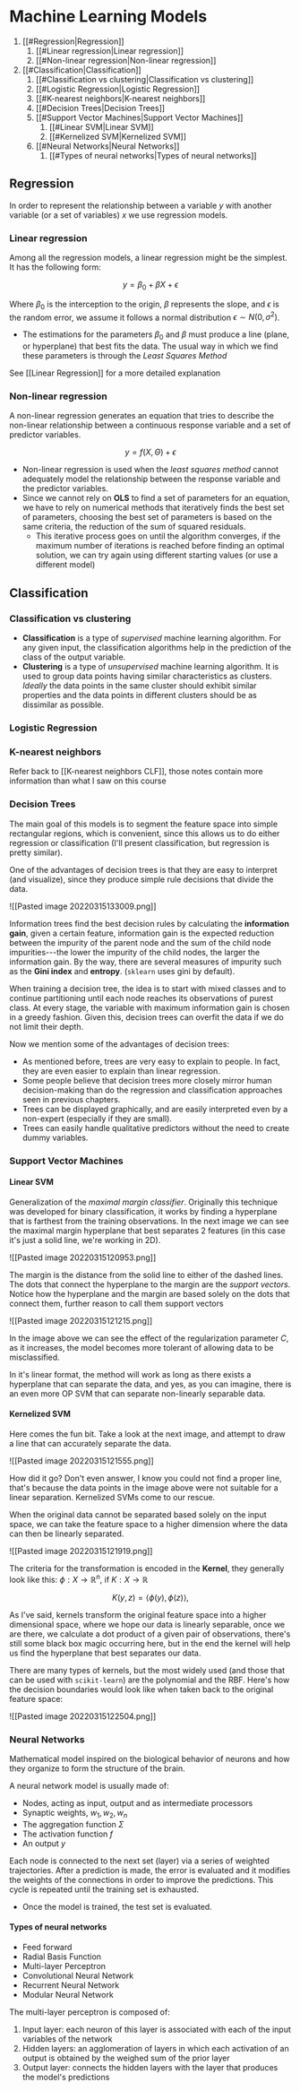 # Machine Learning Models

1. [[#Regression|Regression]]
	1. [[#Linear regression|Linear regression]]
	1. [[#Non-linear regression|Non-linear regression]]
1. [[#Classification|Classification]]
	1. [[#Classification vs clustering|Classification vs clustering]]
	1. [[#Logistic Regression|Logistic Regression]]
	1. [[#K-nearest neighbors|K-nearest neighbors]]
	1. [[#Decision Trees|Decision Trees]]
	1. [[#Support Vector Machines|Support Vector Machines]]
		1. [[#Linear SVM|Linear SVM]]
		1. [[#Kernelized SVM|Kernelized SVM]]
	1. [[#Neural Networks|Neural Networks]]
		1. [[#Types of neural networks|Types of neural networks]]

## Regression

In order to represent the relationship between a variable $y$ with another variable (or a set of variables) $x$ we use regression models.

### Linear regression

Among all the regression models, a linear regression might be the simplest. It has the following form:

$$y = \beta_0 + \beta X + \epsilon$$

Where $\beta_0$ is the interception to the origin, $\beta$ represents the slope, and $\epsilon$ is the random error, we assume it follows a normal distribution $\epsilon \sim N(0, \sigma^2)$.

- The estimations for the parameters $\beta_0$ and $\beta$ must produce a line (plane, or hyperplane) that best fits the data. The usual way in which we find these parameters is through the _Least Squares Method_

See [[Linear Regression]] for a more detailed explanation

### Non-linear regression

A non-linear regression generates an equation that tries to describe the non-linear relationship between a continuous response variable and a set 	of predictor variables.

$$y = f(X, \Theta) + \epsilon$$

- Non-linear regression is used when the _least squares method_ cannot adequately model the relationship between the response variable and the predictor variables.
- Since we cannot rely on **OLS** to find a set of parameters for an equation, we have to rely on numerical methods that iteratively finds the best set of parameters, choosing the best set of parameters is based on the same criteria, the reduction of the sum of squared residuals.
	- This iterative process goes on until the algorithm converges, if the maximum number of iterations is reached before finding an optimal solution, we can try again using different starting values (or use a different model) 

## Classification

### Classification vs clustering

- **Classification** is a type of _supervised_ machine learning algorithm. For any given input, the classification algorithms help in the prediction of the class of the output variable.
- **Clustering** is a type of _unsupervised_ machine learning algorithm. It is used to group data points having similar characteristics as clusters. _Ideally_ the data points in the same cluster should exhibit similar properties and the data points in different clusters should be as dissimilar as possible.

### Logistic Regression

### K-nearest neighbors

Refer back to [[K-nearest neighbors CLF]], those notes contain more information than what I saw on this course

### Decision Trees

The main goal of this models is to segment the feature space into simple rectangular regions, which is convenient, since this allows us to do either regression or classification (I'll present classification, but regression is pretty similar).

One of the advantages of decision trees is that they are easy to interpret (and visualize), since they produce simple rule decisions that divide the data.

![[Pasted image 20220315133009.png]]

Information trees find the best decision rules by calculating the **information gain**, given a certain feature, information gain is the expected reduction between the impurity of the parent node and the sum of the child node impurities---the lower the impurity of the child nodes, the larger the information gain. By the way, there are several measures of impurity such as the **Gini index** and **entropy**. (`sklearn` uses gini by default).

When training a decision tree, the idea is to start with mixed classes and to continue partitioning until each node reaches its observations of purest class. At every stage, the variable with maximum information gain is chosen in a greedy fashion. Given this, decision trees can overfit the data if we do not limit their depth.


Now we mention some of the advantages of decision trees:

- As mentioned before, trees are very easy to explain to people. In fact, they are even easier to explain than linear regression.
- Some people believe that decision trees more closely mirror human decision-making than do the regression and classification approaches seen in previous chapters.
- Trees can be displayed graphically, and are easily interpreted even by a non-expert (especially if they are small).
- Trees can easily handle qualitative predictors without the need to create dummy variables.

### Support Vector Machines

#### Linear SVM

Generalization of the _maximal margin classifier_. Originally this technique was developed for binary classification, it works by finding a hyperplane that is farthest from the training observations. In the next image we can see the maximal margin hyperplane that best separates 2 features (in this case it's just a solid line, we're working in 2D).

![[Pasted image 20220315120953.png]]

The margin is the distance from the solid line to either of the dashed lines. The dots that connect the hyperplane to the margin are the _support vectors_. Notice how the hyperplane and the margin are based solely on the dots that connect them, further reason to call them support vectors

![[Pasted image 20220315121215.png]]

In the image above we can see the effect of the regularization parameter $C$, as it increases, the model becomes more tolerant of allowing data to be misclassified.

In it's linear format, the method will work as long as there exists a hyperplane that can separate the data, and yes, as you can imagine, there is an even more OP SVM that can separate non-linearly separable data.

#### Kernelized SVM

Here comes the fun bit. Take a look at the next image, and attempt to draw a line that can accurately separate the data.

![[Pasted image 20220315121555.png]]

How did it go? Don't even answer, I know you could not find a proper line, that's because the data points in the image above were not suitable for a linear separation. Kernelized SVMs come to our rescue.

When the original data cannot be separated based solely on the input space, we can take the feature space to a higher dimension where the data can then be linearly separated.

![[Pasted image 20220315121919.png]]

The criteria for the transformation is encoded in the **Kernel**, they generally look like this: $\phi:X\to\mathbb{R}^n$, if $K:X\to\mathbb{R}$

$$K(y,z)=\langle\phi(y),\phi(z)\rangle,$$

As I've said, kernels transform the original feature space into a higher dimensional space, where we hope our data is linearly separable, once we are there, we calculate a dot product of a given pair of observations, there's still some black box magic occurring here, but in the end the kernel will help us find the hyperplane that best separates our data.

There are many types of kernels, but the most widely used (and those that can be used with `scikit-learn`) are the polynomial and the RBF. Here's how the decision boundaries would look like when taken back to the original feature space:

![[Pasted image 20220315122504.png]]

### Neural Networks

Mathematical model inspired on the biological behavior of neurons and how they organize to form the structure of the brain.

A neural network model is usually made of:

- Nodes, acting as input, output and as intermediate processors
- Synaptic weights, $w_1, w_2, w_n$
- The aggregation function $\Sigma$
- The activation function $f$
- An output $y$

Each node is connected to the next set (layer) via a series of weighted trajectories. After a prediction is made, the error is evaluated and it modifies the weights of the connections in order to improve the predictions. This cycle is repeated until the training set is exhausted.

- Once the model is trained, the test set is evaluated.

#### Types of neural networks

- Feed forward
- Radial Basis Function
- Multi-layer Perceptron
- Convolutional Neural Network
- Recurrent Neural Network
- Modular Neural Network

The multi-layer perceptron is composed of:

1. Input layer: each neuron of this layer is associated with each of the input variables of the network
2. Hidden layers: an agglomeration of layers in which each activation of an output is obtained by the weighed sum of the prior layer
3. Output layer: connects the hidden layers with the layer that produces the model's predictions